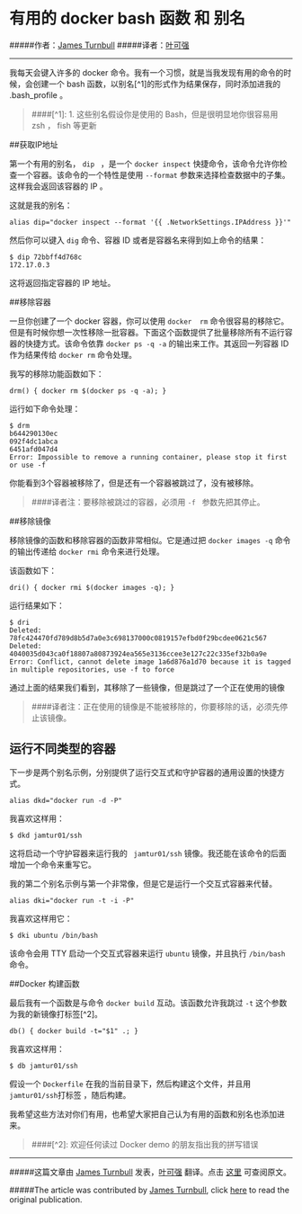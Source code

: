 # 有用的 docker bash 函数 和 别名

#####作者：[James Turnbull](https://twitter.com/kartar)
#####译者：[叶可强](http://weibo.com/1224591704)

***

我每天会键入许多的 docker 命令。我有一个习惯，就是当我发现有用的命令的时候，会创建一个 bash 函数，以别名[^1]的形式作为结果保存，同时添加进我的 .bash_profile 。

>####[^1]: 1. 这些别名假设你是使用的 Bash，但是很明显地你很容易用 zsh ， fish 等更新

##获取IP地址



第一个有用的别名， ```dip ```  ，是一个 ```docker inspect```  快捷命令，该命令允许你检查一个容器。该命令的一个特性是使用 ``` --format ``` 参数来选择检查数据中的子集。这样我会返回该容器的 IP 。

这就是我的别名：

```
alias dip="docker inspect --format '{{ .NetworkSettings.IPAddress }}'"
```

然后你可以键入 ``` dig ``` 命令、容器 ID 或者是容器名来得到如上命令的结果：

```
$ dip 72bbff4d768c
172.17.0.3
```

这将返回指定容器的 IP 地址。

##移除容器


一旦你创建了一个 docker 容器，你可以使用 ``` docker  rm ``` 命令很容易的移除它。但是有时候你想一次性移除一批容器。下面这个函数提供了批量移除所有不运行容器的快捷方式。该命令依靠 ``` docker ps -q -a ``` 的输出来工作。其返回一列容器 ID 作为结果传给 ```docker rm``` 命令处理。

我写的移除功能函数如下：

```
drm() { docker rm $(docker ps -q -a); }
```
运行如下命令处理：

```
$ drm
b644290130ec
092f4dc1abca
6451afd047d4
Error: Impossible to remove a running container, please stop it first or use -f
```

你能看到3个容器被移除了，但是还有一个容器被跳过了，没有被移除。

>####译者注：要移除被跳过的容器，必须用 ```-f ``` 参数先把其停止。

##移除镜像

移除镜像的函数和移除容器的函数非常相似。它是通过把 ```docker images -q``` 命令的输出传递给 ```docker rmi``` 命令来进行处理。

该函数如下：

```
dri() { docker rmi $(docker images -q); }
```

运行结果如下：

```
$ dri
Deleted: 78fc424470fd789d8b5d7a0e3c698137000c0819157efbd0f29bcdee0621c567
Deleted: 4040035d043ca0f18807a80873924ea565e3136ccee3e127c22c335ef32b0a9e
Error: Conflict, cannot delete image 1a6d876a1d70 because it is tagged in multiple repositories, use -f to force
```

通过上面的结果我们看到，其移除了一些镜像，但是跳过了一个正在使用的镜像

>####译者注：正在使用的镜像是不能被移除的，你要移除的话，必须先停止该镜像。

## 运行不同类型的容器

下一步是两个别名示例，分别提供了运行交互式和守护容器的通用设置的快捷方式。

```
alias dkd="docker run -d -P"
```

我喜欢这样用：

```
$ dkd jamtur01/ssh
```

这将启动一个守护容器来运行我的 ``` jamtur01/ssh``` 镜像。我还能在该命令的后面增加一个命令来重写它。

我的第二个别名示例与第一个非常像，但是它是运行一个交互式容器来代替。

```
alias dki="docker run -t -i -P"
```

我喜欢这样用它：

```
$ dki ubuntu /bin/bash
```

该命令会用 TTY 启动一个交互式容器来运行 ```ubuntu``` 镜像，并且执行 ```/bin/bash``` 命令。

##Docker 构建函数

最后我有一个函数是与命令 ```docker build``` 互动。该函数允许我跳过 ```-t``` 这个参数为我的新镜像打标签[^2]。

```
db() { docker build -t="$1" .; }
```  

我喜欢这样用：

```
$ db jamtur01/ssh
```

假设一个 ```Dockerfile``` 在我的当前目录下，然后构建这个文件，并且用 ```jamtur01/ssh```打标签 ，随后构建。

我希望这些方法对你们有用，也希望大家把自己认为有用的函数和别名也添加进来。

>####[^2]: 欢迎任何读过 Docker demo 的朋友指出我的拼写错误

***

#####这篇文章由 [James Turnbull](https://twitter.com/kartar‎) 发表，[叶可强](http://weibo.com/1224591704) 翻译。点击 [这里](http://www.kartar.net/2014/03/some-useful-docker-bash-functions-and-aliases/) 可查阅原文。

#####The article was contributed by [James Turnbull](https://twitter.com/kartar‎), click [here](http://www.kartar.net/2014/03/some-useful-docker-bash-functions-and-aliases/) to read the original publication.


